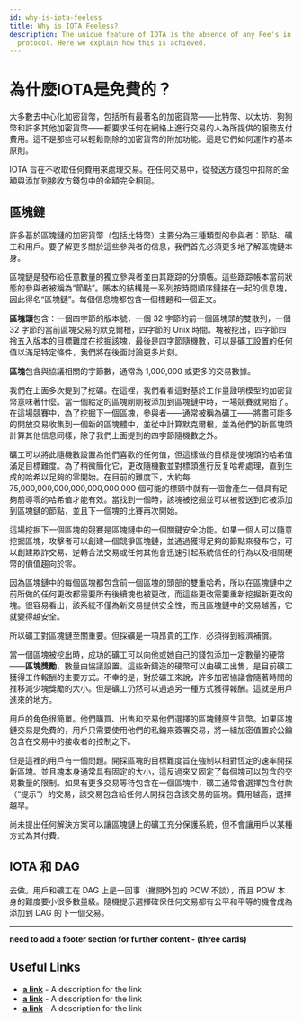 ```yaml
---
id: why-is-iota-feeless
title: Why is IOTA Feeless?
description: The unique feature of IOTA is the absence of any Fee's in the
  protocol. Here we explain how this is achieved.
---
```


# 為什麼IOTA是免費的？

大多數去中心化加密貨幣，包括所有最著名的加密貨幣——比特幣、以太坊、狗狗幣和許多其他加密貨幣——都要求任何在網絡上進行交易的人為所提供的服務支付費用。這不是那些可以輕鬆刪除的加密貨幣的附加功能。這是它們如何運作的基本原則。

IOTA 旨在不收取任何費用來處理交易。在任何交易中，從發送方錢包中扣除的金額與添加到接收方錢包中的金額完全相同。

## 區塊鏈

許多基於區塊鏈的加密貨幣（包括比特幣）主要分為三種類型的參與者：節點、礦工和用戶。要了解更多關於這些參與者的信息，我們首先必須更多地了解區塊鏈本身。

區塊鏈是發布給任意數量的獨立參與者並由其跟踪的分類帳。這些跟踪帳本當前狀態的參與者被稱為“節點”。賬本的結構是一系列按時間順序鏈接在一起的信息塊，因此得名“區塊鏈”。每個信息塊都包含一個標題和一個正文。

**區塊頭**包含：一個四字節的版本號，一個 32 字節的前一個區塊頭的雙散列，一個 32 字節的當前區塊交易的默克爾根，四字節的 Unix 時間。塊被挖出，四字節四捨五入版本的目標難度在挖掘該塊，最後是四字節隨機數，可以是礦工設置的任何值以滿足特定條件，我們將在後面討論更多片刻。

**區塊**包含與協議相關的字節數，通常為 1,000,000 或更多的交易數據。

我們在上面多次提到了挖礦。在這裡，我們看看這對基於工作量證明模型的加密貨幣意味著什麼。當一個給定的區塊剛剛被添加到區塊鏈中時，一場競賽就開始了。在這場競賽中，為了挖掘下一個區塊，參與者——通常被稱為礦工——將盡可能多的開放交易收集到一個新的區塊體中，並從中計算默克爾根，並為他們的新區塊頭計算其他信息同樣，除了我們上面提到的四字節隨機數之外。

礦工可以將此隨機數設置為他們喜歡的任何值，但這樣做的目標是使塊頭的哈希值滿足目標難度。為了稍微簡化它，更改隨機數並對標頭進行反复哈希處理，直到生成的哈希以足夠的零開始。在目前的難度下，大約每 75,000,000,000,000,000,000,000 個可能的標頭中就有一個會產生一個具有足夠前導零的哈希值才能有效。當找到一個時，該塊被挖掘並可以被發送到它被添加到區塊鏈的節點，並且下一個塊的比賽再次開始。

這場挖掘下一個區塊的競賽是區塊鏈中的一個關鍵安全功能。如果一個人可以隨意挖掘區塊，攻擊者可以創建一個競爭區塊鏈，並通過獲得足夠的節點來發布它，可以創建欺詐交易、逆轉合法交易或任何其他會迅速引起系統信任的行為以及相關硬幣的價值趨向於零。

因為區塊鏈中的每個區塊都包含前一個區塊的頭部的雙重哈希，所以在區塊鏈中之前所做的任何更改都需要所有後續塊也被更改，而這些更改需要重新挖掘新更改的塊。很容易看出，該系統不僅為新交易提供安全性，而且區塊鏈中的交易越舊，它就變得越安全。

所以礦工對區塊鏈至關重要。但採礦是一項昂貴的工作，必須得到經濟補償。

當一個區塊被挖出時，成功的礦工可以向他或她自己的錢包添加一定數量的硬幣——**區塊獎勵**，數量由協議設置。這些新鑄造的硬幣可以由礦工出售，是目前礦工獲得工作報酬的主要方式。不幸的是，對於礦工來說，許多加密協議會隨著時間的推移減少塊獎勵的大小。但是礦工仍然可以通過另一種方式獲得報酬。這就是用戶進來的地方。

用戶的角色很簡單。他們購買、出售和交易他們選擇的區塊鏈原生貨幣。如果區塊鏈交易是免費的，用戶只需要使用他們的私鑰來簽署交易，將一組加密值置於公鑰包含在交易中的接收者的控制之下。

但是這裡的用戶有一個問題。開採區塊的目標難度旨在強制以相對恆定的速率開採新區塊。並且塊本身通常具有固定的大小，這反過來又固定了每個塊可以包含的交易數量的限制。如果有更多交易等待包含在一個區塊中，礦工通常會選擇包含付款（“提示”）的交易，該交易包含給任何人開採包含該交易的區塊。費用越高，選擇越早。

尚未提出任何解決方案可以讓區塊鏈上的礦工充分保護系統，但不會讓用戶以某種方式為其付費。


## IOTA 和 DAG

去做。用戶和礦工在 DAG 上是一回事（撇開外包的 POW 不談），而且 POW 本身的難度要小很多數量級。隨機提示選擇確保任何交易都有公平和平等的機會成為添加到 DAG 的下一個交易。

---

**need to add a footer section for further content - (three cards)**

## Useful Links

- [**a link**](https://linkgoes.here/) - A description for the link
- [**a link**](https://linkgoes.here/) - A description for the link
- [**a link**](https://linkgoes.here/) - A description for the link
